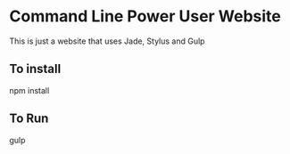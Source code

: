 # Command Line Power User Website

This is just a website that uses Jade, Stylus and Gulp

## To install

npm install

## To Run
gulp
